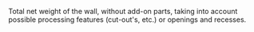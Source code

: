 Total net weight of the wall, without add-on parts, taking into account possible processing features (cut-out's, etc.) or openings and recesses.